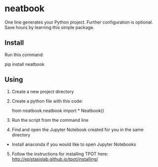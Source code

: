 # neatbook

One line generates your Python project. Further configuration is optional. Save hours by learning this simple package.

## Install

Run this command:

pip install neatbook

## Using

1. Create a new project directory
2. Create a python file with this code:

    from neatbook.neatbook import *
    Neatbook()

3. Run the script from the command line
4. Find and open the Jupyter Notebook created for you in the same directory
  - Install anaconda if you would like to open Jupyter Notebooks
5. Follow the instructions for installing TPOT here: http://epistasislab.github.io/tpot/installing/
